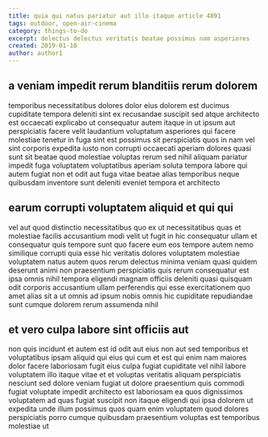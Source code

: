 ```yaml
---
title: quia qui natus pariatur aut illo itaque article 4891
tags: outdoor, open-air-cinema
category: things-to-do
excerpt: delectus delectus veritatis beatae possimus nam asperiores
created: 2019-01-10
author: author1
---
```


## a veniam impedit rerum blanditiis rerum dolorem

temporibus necessitatibus dolores dolor eius dolorem est ducimus cupiditate tempora deleniti sint ex recusandae suscipit sed atque architecto est occaecati explicabo ut consequatur autem itaque in ut ipsum aut perspiciatis facere velit laudantium voluptatum asperiores qui facere molestiae tenetur in fuga sint est possimus sit perspiciatis quos in nam vel sint corporis expedita iusto non corrupti occaecati aperiam dolores quasi sunt sit beatae quod molestiae voluptas rerum sed nihil aliquam pariatur impedit fuga voluptatem voluptatibus aperiam soluta tempora labore qui autem fugiat non et odit aut fuga vitae beatae alias temporibus neque quibusdam inventore sunt deleniti eveniet tempora et architecto

## earum corrupti voluptatem aliquid et qui qui

vel aut quod distinctio necessitatibus quo ex ut necessitatibus quas et molestiae facilis accusantium modi velit ut fugit in hic consequatur ullam et consequatur quis tempore sunt quo facere eum eos tempore autem nemo similique corrupti quia esse hic veritatis dolores voluptatem molestiae voluptatem natus autem quos rerum delectus minima veniam quasi quidem deserunt animi non praesentium perspiciatis quis rerum consequatur est ipsa omnis nihil tempora eligendi magnam officiis deleniti quasi quisquam odit corporis accusantium ullam perferendis qui esse exercitationem quo amet alias sit a ut omnis ad ipsum nobis omnis hic cupiditate repudiandae sunt cumque dolorem rerum assumenda nihil

## et vero culpa labore sint officiis aut

non quis incidunt et autem est id odit aut eius non aut sed temporibus et voluptatibus ipsam aliquid qui eius qui cum et est qui enim nam maiores dolor facere laboriosam fugit eius culpa fugiat cupiditate vel nihil labore voluptatem illo itaque vitae et et voluptas veritatis aliquam perspiciatis nesciunt sed dolore veniam fugiat ut dolore praesentium quis commodi fugiat voluptate impedit architecto est laboriosam ea quos dignissimos voluptatem ad quas fugiat suscipit non itaque eligendi qui ipsa dolorem ut expedita unde illum possimus quos quam enim voluptatem quod dolores perspiciatis porro cumque quibusdam praesentium voluptas est temporibus molestiae ut

